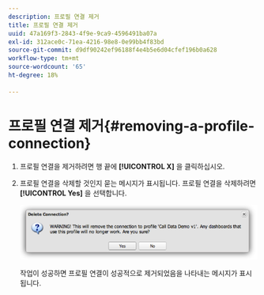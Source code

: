 ```yaml
---
description: 프로필 연결 제거
title: 프로필 연결 제거
uuid: 47a169f3-2843-4f9e-9ca9-4596491ba07a
exl-id: 312ace0c-71ea-4216-98e8-0e99bb4f83bd
source-git-commit: d9df90242ef96188f4e4b5e6d04cfef196b0a628
workflow-type: tm+mt
source-wordcount: '65'
ht-degree: 18%

---
```


# 프로필 연결 제거{#removing-a-profile-connection}

1. 프로필 연결을 제거하려면 행 끝에 **[!UICONTROL X]** 을 클릭하십시오.
1. 프로필 연결을 삭제할 것인지 묻는 메시지가 표시됩니다. 프로필 연결을 삭제하려면 **[!UICONTROL Yes]** 을 선택합니다.

   ![](assets/delete_connection.png)

   작업이 성공하면 프로필 연결이 성공적으로 제거되었음을 나타내는 메시지가 표시됩니다.
